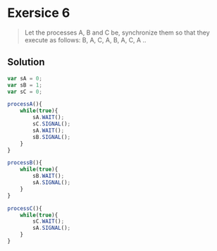 # Exersice 6

> Let the processes A, B and C be, synchronize them so that they execute as follows: B, A, C, A, B, A, C, A ..

## Solution

```js
var sA = 0;
var sB = 1;
var sC = 0;
```

```js
processA(){
    while(true){
        sA.WAIT();
        sC.SIGNAL();
        sA.WAIT();
        sB.SIGNAL();
    }
}

processB(){
    while(true){
        sB.WAIT();
        sA.SIGNAL();
    }
}

processC(){
    while(true){
        sC.WAIT();
        sA.SIGNAL();
    }
}
```
